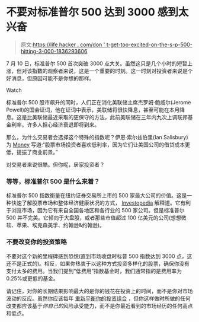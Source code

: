 # 不要对标准普尔 500 达到 3000 感到太兴奋

> 原文:[https://life hacker . com/don ' t-get-too-excited-on-the-s-p-500-hitting-3-000-1836293606](https://lifehacker.com/dont-get-too-excited-about-the-s-p-500-hitting-3-000-1836293606)

7 月 10 日，标准普尔 500 首次突破 3000 点大关。虽然这只是几个小时的短暂上涨，但对该指数的观察者来说，这是一个重要的时刻。这一时刻对投资者来说是个好消息，但原因可能不是你想的那样。

Watch

标准普尔 500 股市飙升的同时，人们正在消化美联储主席杰罗姆·鲍威尔(Jerome Powell)的国会证词，他在证词中表示，美联储将很快降息，甚至可能在本月降息。这是比美联储最近采取的更保守的方法，此前美联储在三年内九次上调联邦基金利率。许多人担心经济衰退即将到来。

那么，为什么交易者会选择这个特殊的指数呢？伊恩·索尔兹伯里(Ian Salisbury)为 [Money](http://money.com/money/5648728/sp-500-what-it-means-for-you/) 写道:“股票市场投资者喜欢低利率，因为它们让美国公司的借贷成本更低，提振了商业前景。”

对交易者来说很酷。但你呢，居家投资者？

### 等等，标准普尔 500 是什么来着？

标准普尔 500 指数衡量在纽约证券交易所上市的 500 家最大公司的价值。这是一种快速了解股票市场和整体经济健康状况的方式， [Investopedia](https://www.investopedia.com/ask/answers/040215/what-does-sp-500-index-measure-and-how-it-calculated.asp) 解释道。它有利于浏览市场，因为它有来自全国各地区和各行业的 500 家公司。但是标准普尔 500 并不完美。它倾向于大盘股，或者那些市值超过 100 亿美元的公司(想想微软、苹果、埃克森美孚、约翰逊&约翰逊)。

### 不要改变你的投资策略

不要对这个新的里程碑感到恐慌(直到市场收盘时标普 500 指数达到 3000 点，这还不是正式的)。相反，如果你热衷于以这种方式投资多样化的股票，确保你没有支付太多的费用。当我们提到“低费用”指数基金时，我们通常指的是费用率为 0.25%或更低的基金。

请记住，对你的长期结果影响最大的是你的钱花在投资上的时间，而不是你对市场波动的反应。虽然你应该每年 [重新平衡你的投资组合](https://twocents.lifehacker.com/you-cant-time-a-market-correction-but-dont-freak-out-1828552350) ，但你这样做时所做的任何改变都应该基于*你自己的*风险承受能力，而不是你最近看到的市场经历的任何高点和低点。